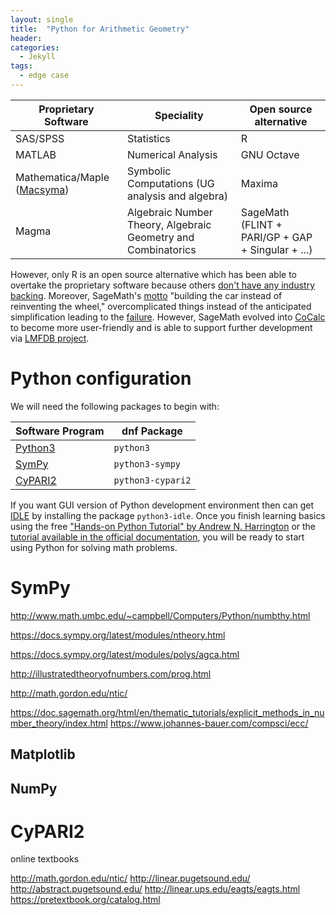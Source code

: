 ```yaml
---
layout: single
title:  "Python for Arithmetic Geometry"
header:
categories: 
  - Jekyll
tags:
  - edge case
---
```



| Proprietary Software | Speciality | Open source alternative |
|----------|----------| ---------- |
|SAS/SPSS | Statistics | R |
|MATLAB | Numerical Analysis | GNU Octave |
|Mathematica/Maple ([Macsyma](https://en.wikipedia.org/wiki/Macsyma))| Symbolic Computations (UG analysis and algebra) | Maxima  |
|Magma | Algebraic Number Theory, Algebraic Geometry and Combinatorics | SageMath (FLINT + PARI/GP + GAP + Singular + ...) |

However, only R is an open source alternative which has been able to overtake the proprietary software because others [don't have any industry backing](https://gkorpal.github.io/files/bp.pdf). Moreover, SageMath's [motto](https://gkorpal.github.io/files/icms_2010.pdf) "building the car instead of reinventing the wheel," overcomplicated things instead of the anticipated simplification leading to the [failure](https://sagemath.blogspot.com/2014/08/what-is-sagemathcloud-lets-clear-some.html). However, SageMath evolved into [CoCalc](https://cocalc.com/index.html) to become more user-friendly and is able to support further development via [LMFDB project](https://www.lmfdb.org/acknowledgment). 

# Python configuration

We will need the following packages to begin with:

| Software Program | dnf Package |
|----------|----------|
|[Python3](https://fedoralovespython.org/) |`python3`|
|[SymPy](https://developer.fedoraproject.org/tech/languages/python/scipy.html) | `python3-sympy`|
|[CyPARI2](https://github.com/sagemath/cypari2) | `python3-cypari2`|

If you want GUI version of Python development environment then can get [IDLE](https://docs.python.org/3/library/idle.html) by installing the package `python3-idle`. Once you finish learning basics using the free ["Hands-on Python Tutorial" by Andrew N. Harrington](http://anh.cs.luc.edu/python/hands-on/3.1/) or the [tutorial available in the official documentation](https://docs.python.org/3/tutorial/), you will be ready to start using Python for solving math problems.

# SymPy

http://www.math.umbc.edu/~campbell/Computers/Python/numbthy.html

https://docs.sympy.org/latest/modules/ntheory.html

https://docs.sympy.org/latest/modules/polys/agca.html

http://illustratedtheoryofnumbers.com/prog.html

http://math.gordon.edu/ntic/

https://doc.sagemath.org/html/en/thematic_tutorials/explicit_methods_in_number_theory/index.html
https://www.johannes-bauer.com/compsci/ecc/

## Matplotlib

## NumPy

# CyPARI2
 
online textbooks

http://math.gordon.edu/ntic/
http://linear.pugetsound.edu/
http://abstract.pugetsound.edu/
http://linear.ups.edu/eagts/eagts.html
https://pretextbook.org/catalog.html


